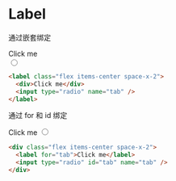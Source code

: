 # Label

通过嵌套绑定

<label class="flex items-center space-x-2">
  <div>Click me</div>
  <input type="radio" name="tab" />
</label>

```html
<label class="flex items-center space-x-2">
  <div>Click me</div>
  <input type="radio" name="tab" />
</label>
```

通过 for 和 id 绑定

<div class="flex items-center space-x-2">
  <label for="tab">Click me</label>
  <input type="radio" id="tab" name="tab" />
</div>

```html
<div class="flex items-center space-x-2">
  <label for="tab">Click me</label>
  <input type="radio" id="tab" name="tab" />
</div>
```
